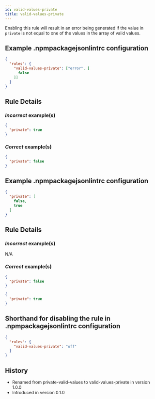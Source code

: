 ```yaml
---
id: valid-values-private
title: valid-values-private
---
```


Enabling this rule will result in an error being generated if the value in `private` is not equal to one of the values in the array of valid values.

## Example .npmpackagejsonlintrc configuration

```json
{
  "rules": {
    "valid-values-private": ["error", [
      false
    ]]
  }
}
```

## Rule Details

### *Incorrect* example(s)

```json
{
  "private": true
}
```

### *Correct* example(s)

```json
{
  "private": false
}
```

## Example .npmpackagejsonlintrc configuration

```json
{
  "private": [
    false,
    true
  ]
}
```

## Rule Details

### *Incorrect* example(s)

N/A

### *Correct* example(s)

```json
{
  "private": false
}
```

```json
{
  "private": true
}
```

## Shorthand for disabling the rule in .npmpackagejsonlintrc configuration

```json
{
  "rules": {
    "valid-values-private": "off"
  }
}
```

## History

* Renamed from private-valid-values to valid-values-private in version 1.0.0
* Introduced in version 0.1.0
